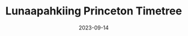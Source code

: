 ---
layout: review
pull_request:  "https://github.com/DHCodeReview/lenape-timetree/pull/2"
title: "Lunaapahkiing Princeton Timetree"
submitters: ["Rebecca S. Koeser"]
reviewers: ["Cole Crawford", "Raffaele Viglianti"]
facilitator: Julia Damerow
date: 2023-09-14
year: 2023
---